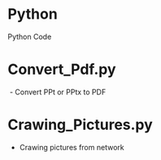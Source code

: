 # Python
Python Code
# Convert_Pdf.py
  - Convert PPt or PPtx to PDF
# Crawing_Pictures.py
  - Crawing pictures from network
